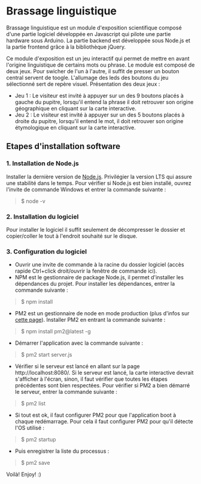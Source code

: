# Brassage linguistique

Brassage linguistique est un module d'exposition scientifique composé d'une partie logiciel développée en Javascript qui pilote une partie hardware sous Arduino. La partie backend est développée sous Node.js et la partie frontend grâce à la bibliothèque jQuery.

Ce module d'exposition est un jeu interactif qui permet de mettre en avant l'origine linguistique de certains mots ou phrase. Le module est composé de deux jeux. Pour swicher de l'un à l'autre, il suffit de presser un bouton central servent de toogle. L'allumage des leds des boutons du jeu sélectionné sert de repère visuel. Présentation des deux jeux :
* Jeu 1 : Le visiteur est invité à appuyer sur un des 9 boutons placés à gauche du pupitre, lorsqu'il entend la phrase il doit retrouver son origine géographique en cliquant sur la carte interactive.
* Jeu 2 : Le visiteur est invité à appuyer sur un des 5 boutons placés à droite du pupitre, lorsqu'il entend le mot, il doit retrouver son origine étymologique en cliquant sur la carte interactive.

## Etapes d'installation software
### 1. Installation de Node.js
Installer la dernière version de [Node.js](https://nodejs.org/en/). Privilégier la version LTS qui assure une stabilité dans le temps. Pour vérifier si Node.js est bien installé, ouvrez l'invite de commande Windows et entrer la commande suivante :
> $ node -v

### 2. Installation du logiciel
Pour installer le logiciel il suffit seulement de décompresser le dossier et copier/coller le tout à l'endroit souhaité sur le disque.

### 3. Configuration du logiciel
* Ouvrir une invite de commande à la racine du dossier logiciel (accès rapide Ctrl+click droit/ouvrir la fenêtre de commande ici).
* NPM est le gestionnaire de package Node.js, il permet d'installer les dépendances du projet. Pour installer les dépendances, entrer la commande suivante : 
> $ npm install
* PM2 est un gestionnaire de node en mode production (plus d'infos sur [cette page](https://www.npmjs.com/package/pm2)). Installer PM2 en entrant la commande suivante : 
> $ npm install pm2@latest -g
* Démarrer l'application avec la commande suivante :
> $ pm2 start server.js
* Vérifier si le serveur est lancé en allant sur la page http://localhost:8080/. Si le serveur est lancé, la carte interactive devrait s'afficher à l'écran, sinon, il faut vérifier que toutes les étapes précédentes sont bien respectées. Pour vérifier si PM2 a bien démarré le serveur, entrer la commande suivante :
> $ pm2 list
* Si tout est ok, il faut configurer PM2 pour que l'application boot à chaque redémarrage. Pour cela il faut configurer PM2 pour qu'il détecte l'OS utilisé :
> $ pm2 startup  
* Puis enregistrer la liste du processus :
> $ pm2 save 

Voilà! Enjoy! :)
